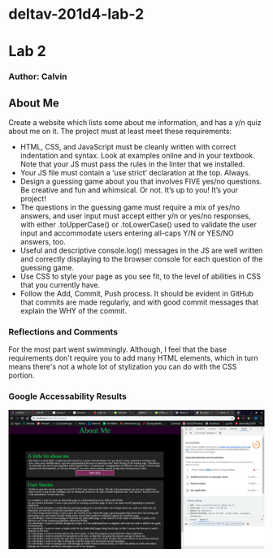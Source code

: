 # deltav-201d4-lab-2
<h1 id="lab-2">Lab 2</h1>

<h3 id="author-studentgroup-name">Author: Calvin</h3>

<h2 id="project-name">About Me</h2>

<p>Create a website which lists some about me information, and has a y/n quiz about me on it. The project must at least meet these requirements:</p>
<ul>
  <li>HTML, CSS, and JavaScript must be cleanly written with correct indentation and syntax. Look at examples online and in your textbook. Note that your JS must pass the rules in the linter that we installed.</li>
  <li>Your JS file must contain a ‘use strict’ declaration at the top. Always.</li>
  <li>Design a guessing game about you that involves FIVE yes/no questions. Be creative and fun and whimsical. Or not. It’s up to you! It’s your project!</li>
  <li>The questions in the guessing game must require a mix of yes/no answers, and user input must accept either y/n or yes/no responses, with either .toUpperCase() or .toLowerCase() used to validate the user input and accommodate users entering all-caps Y/N or YES/NO answers, too.</li>
  <li>Useful and descriptive console.log() messages in the JS are well written and correctly displaying to the browser console for each question of the guessing game.</li>
  <li>Use CSS to style your page as you see fit, to the level of abilities in CSS that you currently have.</li>
  <li>Follow the Add, Commit, Push process. It should be evident in GitHub that commits are made regularly, and with good commit messages that explain the WHY of the commit.</li>
</ul>

<h3 id="reflections-and-comments">Reflections and Comments</h3>
<p>For the most part went swimmingly. Although, I feel that the base requirements don't require you to add many HTML elements, which in turn means there's not a whole lot of stylization you can do with the CSS portion.</p>

<h3 id="accessability-picture">Google Accessability Results</h3>

![alt text](accessability.png "Accessability")
